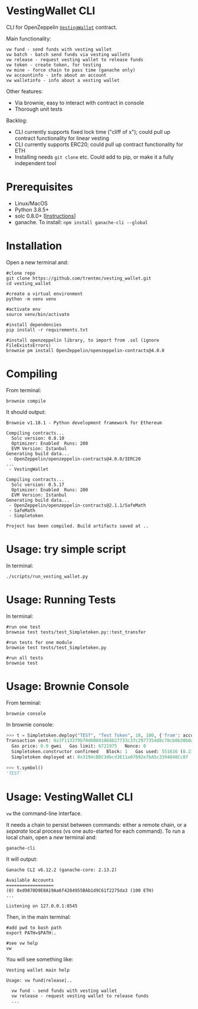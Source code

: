 # VestingWallet CLI

CLI for OpenZeppelin [`VestingWallet`](https://github.com/OpenZeppelin/openzeppelin-contracts/blob/27f8609ac949fb3a0b24b8194e6ff3eb2dcd0f67/contracts/token/TokenTimelock.sol) contract. 

Main functionality:
```text
vw fund - send funds with vesting wallet
vw batch - batch send funds via vesting wallets
vw release - request vesting wallet to release funds
vw token - create token, for testing
vw mine - force chain to pass time (ganache only)
vw accountinfo - info about an account
vw walletinfo - info about a vesting wallet
```

Other features:
- Via brownie, easy to interact with contract in console
- Thorough unit tests

Backlog:
- CLI currently supports fixed lock time ("cliff of x"); could pull up contract functionality for linear vesting
- CLI currently supports ERC20; could pull up contract functionality for ETH
- Installing needs `git clone` etc. Could add to pip, or make it a fully independent tool 

# Prerequisites

- Linux/MacOS
- Python 3.8.5+
- solc 0.8.0+ [[Instructions](https://docs.soliditylang.org/en/v0.8.9/installing-solidity.html)]
- ganache. To install: `npm install ganache-cli --global`

# Installation

Open a new terminal and:

```console
#clone repo
git clone https://github.com/trentmc/vesting_wallet.git
cd vesting_wallet

#create a virtual environment
python -m venv venv

#activate env
source venv/bin/activate

#install dependencies
pip install -r requirements.txt

#install openzeppelin library, to import from .sol (ignore FileExistsErrors)
brownie pm install OpenZeppelin/openzeppelin-contracts@4.0.0
```

# Compiling

From terminal:
```console
brownie compile
```

It should output:
```text
Brownie v1.18.1 - Python development framework for Ethereum

Compiling contracts...
  Solc version: 0.8.10
  Optimizer: Enabled  Runs: 200
  EVM Version: Istanbul
Generating build data...
 - OpenZeppelin/openzeppelin-contracts@4.0.0/IERC20
...
 - VestingWallet

Compiling contracts...
  Solc version: 0.5.17
  Optimizer: Enabled  Runs: 200
  EVM Version: Istanbul
Generating build data...
 - OpenZeppelin/openzeppelin-contracts@2.1.1/SafeMath
 - SafeMath
 - Simpletoken

Project has been compiled. Build artifacts saved at ..
 ```

# Usage: try simple script

In terminal:
```console
./scripts/run_vesting_wallet.py
```

# Usage: Running Tests

In terminal:
```console
#run one test
brownie test tests/test_Simpletoken.py::test_transfer

#run tests for one module
brownie test tests/test_Simpletoken.py

#run all tests
brownie test
```

# Usage: Brownie Console

From terminal:
```console
brownie console
```

In brownie console:
```python
>>> t = Simpletoken.deploy("TEST", "Test Token", 18, 100, {'from': accounts[0]})
Transaction sent: 0x3f113379b70d00041068b27733c37c2977354d8c70cb0b30b0af3087fca9c2b8
  Gas price: 0.0 gwei   Gas limit: 6721975   Nonce: 0
  Simpletoken.constructor confirmed   Block: 1   Gas used: 551616 (8.21%)
  Simpletoken deployed at: 0x3194cBDC3dbcd3E11a07892e7bA5c3394048Cc87

>>> t.symbol()                                                                                                                                                                                              
'TEST'
```


# Usage: VestingWallet CLI

`vw` the command-line interface.

It needs a chain to persist between commands: either a remote chain, or a _separate_ local process (vs one auto-started for each command). To run a local chain, open a _new_ terminal and:
```console
ganache-cli 
```

It will output:
```text
Ganache CLI v6.12.2 (ganache-core: 2.13.2)

Available Accounts
==================
(0) 0xd9870D9E8A19Aa6f4284955BAb1d9C61f2275da3 (100 ETH)
...

Listening on 127.0.0.1:8545
```

Then, in the main terminal:
```console
#add pwd to bash path
export PATH=$PATH:.

#see vw help
vw
```

You will see something like:
```text
Vesting wallet main help

Usage: vw fund|release|..

  vw fund - send funds with vesting wallet
  vw release - request vesting wallet to release funds
  ...
```

